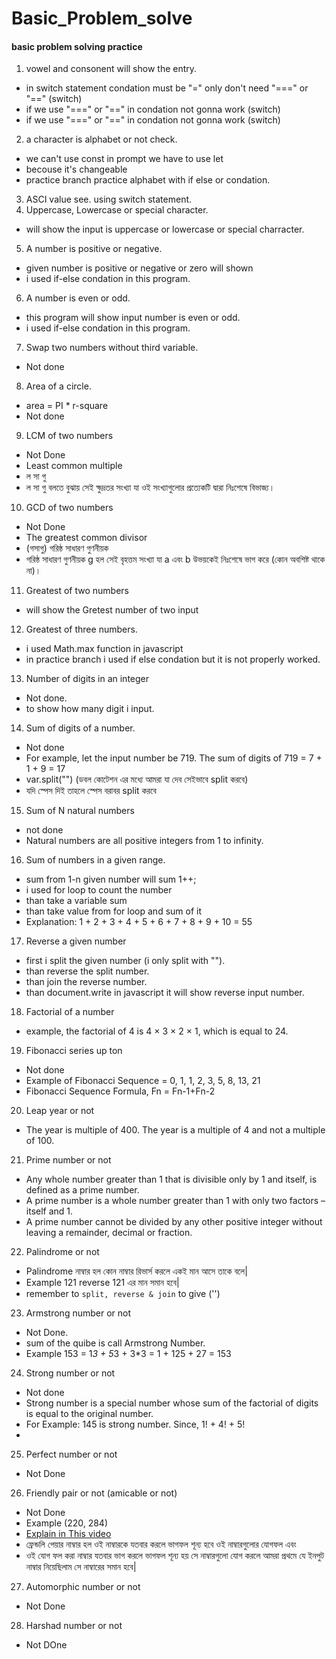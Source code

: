 # Basic_Problem_solve

#### basic problem solving practice

1. vowel and consonent will show the entry.

- in switch statement condation must be "=" only don't need "===" or "=="
  (switch)
- if we use "===" or "==" in condation not gonna work (switch)
- if we use "===" or "==" in condation not gonna work (switch)

2. a character is alphabet or not check.

- we can't use const in prompt we have to use let
- becouse it's changeable
- practice branch practice alphabet with if else or condation.

3. ASCI value see. using switch statement.
4. Uppercase, Lowercase or special character.

- will show the input is uppercase or lowercase or special charracter.

5. A number is positive or negative.

- given number is positive or negative or zero will shown
- i used if-else condation in this program.

6. A number is even or odd.

- this program will show input number is even or odd.
- i used if-else condation in this program.

7. Swap two numbers without third variable.

- Not done

8. Area of a circle.

- area = PI \* r-square
- Not done

9. LCM of two numbers

- Not Done
- Least common multiple
- ল সা গু
- ল সা গু বলতে বুঝায় সেই ক্ষুদ্রতর সংখ্যা যা ওই সংখ্যাগুলোর প্রত্যেকটি দ্বারা
  নিঃশেষে বিভাজ্য।

10. GCD of two numbers

- Not Done
- The greatest common divisor
- (গসাগু) গরিষ্ঠ সাধারণ গুণনীয়ক
- গরিষ্ঠ সাধারণ গুণনীয়ক g হল সেই বৃহত্তম সংখ্যা যা a এবং b উভয়কেই নিঃশেষে ভাগ
  করে (কোন অবশিষ্ট থাকে না)।

11. Greatest of two numbers

- will show the Gretest number of two input

12. Greatest of three numbers.

- i used Math.max function in javascript
- in practice branch i used if else condation but it is not properly worked.

13. Number of digits in an integer

- Not done.
- to show how many digit i input.

14. Sum of digits of a number.

- Not done
- For example, let the input number be 719. The sum of digits of 719 = 7 + 1 + 9
  = 17
- var.split("") (ডবল কোটেশন এর মধ্যে আমরা যা দেব সেইভাবে split করবে)
- যদি স্পেস দিই তাহলে স্পেস বরাবর split করবে

15. Sum of N natural numbers

- not done
- Natural numbers are all positive integers from 1 to infinity.

16. Sum of numbers in a given range.

- sum from 1-n given number will sum 1++;
- i used for loop to count the number
- than take a variable sum
- than take value from for loop and sum of it
- Explanation: 1 + 2 + 3 + 4 + 5 + 6 + 7 + 8 + 9 + 10 = 55

17. Reverse a given number

- first i split the given number (i only split with "").
- than reverse the split number.
- than join the reverse number.
- than document.write in javascript it will show reverse input number.

18. Factorial of a number

- example, the factorial of 4 is 4 × 3 × 2 × 1, which is equal to 24.

19. Fibonacci series up ton

- Not done
- Example of Fibonacci Sequence = 0, 1, 1, 2, 3, 5, 8, 13, 21
- Fibonacci Sequence Formula, Fn = Fn-1+Fn-2

20. Leap year or not

- The year is multiple of 400. The year is a multiple of 4 and not a multiple
  of 100.

21. Prime number or not

- Any whole number greater than 1 that is divisible only by 1 and itself, is
  defined as a prime number.
- A prime number is a whole number greater than 1 with only two factors – itself
  and 1.
- A prime number cannot be divided by any other positive integer without leaving
  a remainder, decimal or fraction.

22. Palindrome or not

- Palindrome নাম্বার হল কোন নাম্বার রিভার্স করলে একই মান আসে তাকে বলে|
- Example 121 reverse 121 এর মান সমান হবে|
- remember to `split, reverse & join` to give ('')

23. Armstrong number or not

- Not Done.
- sum of the quibe is call Armstrong Number.
- Example 153 = 1*3 + 5*3 + 3\*3 = 1 + 125 + 27 = 153

24. Strong number or not

- Not done
- Strong number is a special number whose sum of the factorial of digits is
  equal to the original number.
- For Example: 145 is strong number. Since, 1! + 4! + 5!
-

25. Perfect number or not

- Not Done

26. Friendly pair or not (amicable or not)

- Not Done
- Example (220, 284)
- [Explain in This video](https://youtu.be/qx0OlrXs3HI?si=cEQJsbKylyU4_Cl1)
- ফ্রেন্ডলি পেয়ার নাম্বার হল ওই নাম্বারকে যতবার করলে ভাগফল শূন্য হবে ওই
  নাম্বারগুলোর যোগফল এবং
- ওই যোগ ফল করা নাম্বার যতবার ভাগ করলে ভাগফল শূন্য হয় সে নাম্বারগুলো যোগ করলে
  আমরা প্রথমে যে ইনপুট নাম্বার নিয়েছিলাম সে নাম্বারের সমান হবে|

27. Automorphic number or not

- Not Done

28. Harshad number or not

- Not DOne

